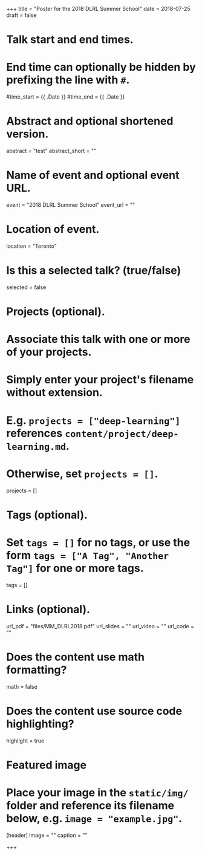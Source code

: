+++
title = "Poster for the 2018 DLRL Summer School"
date = 2018-07-25
draft = false

# Talk start and end times.
#   End time can optionally be hidden by prefixing the line with `#`.
#time_start = {{ .Date }}
#time_end = {{ .Date }}

# Abstract and optional shortened version.
abstract = "test"
abstract_short = ""

# Name of event and optional event URL.
event = "2018 DLRL Summer School"
event_url = ""

# Location of event.
location = "Toronto"

# Is this a selected talk? (true/false)
selected = false

# Projects (optional).
#   Associate this talk with one or more of your projects.
#   Simply enter your project's filename without extension.
#   E.g. `projects = ["deep-learning"]` references `content/project/deep-learning.md`.
#   Otherwise, set `projects = []`.
projects = []

# Tags (optional).
#   Set `tags = []` for no tags, or use the form `tags = ["A Tag", "Another Tag"]` for one or more tags.
tags = []

# Links (optional).
url_pdf = "files/MM_DLRL2018.pdf"
url_slides = ""
url_video = ""
url_code = ""

# Does the content use math formatting?
math = false

# Does the content use source code highlighting?
highlight = true

# Featured image
# Place your image in the `static/img/` folder and reference its filename below, e.g. `image = "example.jpg"`.
[header]
image = ""
caption = ""

+++





